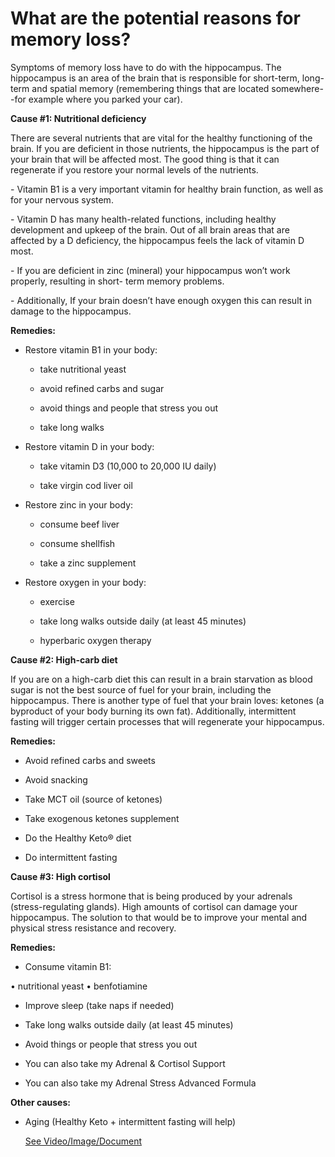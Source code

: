 # What are the potential reasons for memory loss?

Symptoms of memory loss have to do with the hippocampus. The hippocampus is an area of the brain that is responsible for short-term, long-term and spatial memory (remembering things that are located somewhere--for example where you parked your car).

**Cause #1: Nutritional deficiency**

There are several nutrients that are vital for the healthy functioning of the brain. If you are deficient in those nutrients, the hippocampus is the part of your brain that will be affected most. The good thing is that it can regenerate if you restore your normal levels of the nutrients.

\- Vitamin B1 is a very important vitamin for healthy brain function, as well as for your nervous system.

\- Vitamin D has many health-related functions, including healthy development and upkeep of the brain. Out of all brain areas that are affected by a D deficiency, the hippocampus feels the lack of vitamin D most.

\- If you are deficient in zinc (mineral) your hippocampus won’t work properly, resulting in short- term memory problems.

\- Additionally, If your brain doesn’t have enough oxygen this can result in damage to the hippocampus.

**Remedies:**

- Restore vitamin B1 in your body:

    - take nutritional yeast

    - avoid refined carbs and sugar

    - avoid things and people that stress you out

    - take long walks

- Restore vitamin D in your body:

    - take vitamin D3 (10,000 to 20,000 IU daily)

    - take virgin cod liver oil

- Restore zinc in your body:

    - consume beef liver

    - consume shellfish

    - take a zinc supplement

- Restore oxygen in your body:

    - exercise

    - take long walks outside daily (at least 45 minutes)

    - hyperbaric oxygen therapy

**Cause #2: High-carb diet**

If you are on a high-carb diet this can result in a brain starvation as blood sugar is not the best source of fuel for your brain, including the hippocampus. There is another type of fuel that your brain loves: ketones (a byproduct of your body burning its own fat). Additionally, intermittent fasting will trigger certain processes that will regenerate your hippocampus.

**Remedies:**

- Avoid refined carbs and sweets

- Avoid snacking

- Take MCT oil (source of ketones)

- Take exogenous ketones supplement

- Do the Healthy Keto® diet

- Do intermittent fasting

**Cause #3: High cortisol**

Cortisol is a stress hormone that is being produced by your adrenals (stress-regulating glands). High amounts of cortisol can damage your hippocampus. The solution to that would be to improve your mental and physical stress resistance and recovery.

**Remedies:**

- Consume vitamin B1:

• nutritional yeast • benfotiamine

- Improve sleep (take naps if needed)

- Take long walks outside daily (at least 45 minutes)

- Avoid things or people that stress you out

- You can also take my Adrenal & Cortisol Support

- You can also take my Adrenal Stress Advanced Formula

**Other causes:**

- Aging (Healthy Keto + intermittent fasting will help)

     [See Video/Image/Document](https://hls-player.drberg.com/asset?path=migrated-assets/fix-your-short-term-memory-loss-hippocampus-repair-drberg)